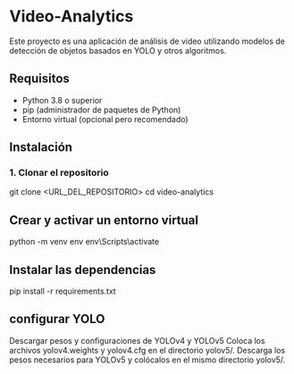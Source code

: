 # Video-Analytics

Este proyecto es una aplicación de análisis de video utilizando modelos de detección de objetos basados en YOLO y otros algoritmos.

## Requisitos

- Python 3.8 o superior
- pip (administrador de paquetes de Python)
- Entorno virtual (opcional pero recomendado)

## Instalación

### 1. Clonar el repositorio

git clone <URL_DEL_REPOSITORIO>
cd video-analytics


##  Crear y activar un entorno virtual 
python -m venv env
env\Scripts\activate

## Instalar las dependencias
pip install -r requirements.txt

## configurar YOLO
Descargar pesos y configuraciones de YOLOv4 y YOLOv5
Coloca los archivos yolov4.weights y yolov4.cfg en el directorio yolov5/.
Descarga los pesos necesarios para YOLOv5 y colócalos en el mismo directorio yolov5/.

